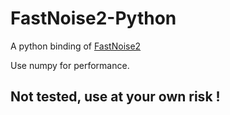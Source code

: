 # FastNoise2-Python

A python binding of [FastNoise2](https://github.com/DarkOnGithub/FastNoise2)

Use numpy for performance.

## Not tested, use at your own risk !






